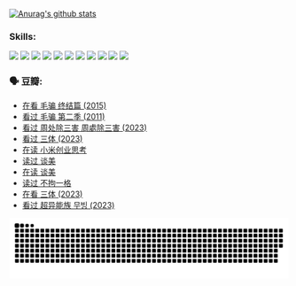 
[![Anurag's github stats](https://github-readme-stats.vercel.app/api?username=w940853815)](https://github.com/anuraghazra/github-readme-stats)

### Skills:

<code><img height="32" src="https://cdn.jsdelivr.net/npm/simple-icons@v5/icons/python.svg"></code>
<code><img height="32" src="https://cdn.jsdelivr.net/npm/simple-icons@v5/icons/javascript.svg"></code>
<code><img height="32" src="https://cdn.jsdelivr.net/npm/simple-icons@v5/icons/django.svg"></code>
<code><img height="32" src="https://cdn.jsdelivr.net/npm/simple-icons@v5/icons/flask.svg"></code>
<code><img height="32" src="https://cdn.jsdelivr.net/npm/simple-icons@v5/icons/vuetify.svg"></code>
<code><img height="32" src="https://cdn.jsdelivr.net/npm/simple-icons@v5/icons/git.svg"></code>
<code><img height="32" src="https://cdn.jsdelivr.net/npm/simple-icons@v5/icons/docker.svg"></code>
<code><img height="32" src="https://cdn.jsdelivr.net/npm/simple-icons@v5/icons/postgresql.svg"></code>
<code><img height="32" src="https://cdn.jsdelivr.net/npm/simple-icons@v5/icons/elasticsearch.svg"></code>
<code><img height="32" src="https://cdn.jsdelivr.net/npm/simple-icons@v5/icons/macos.svg"></code>
<code><img height="32" src="https://cdn.jsdelivr.net/npm/simple-icons@v5/icons/linux.svg"></code>

### 🗣 豆瓣:

<!-- DOUBAN-ACTIVITIES:START -->
- [在看 毛骗 终结篇‎ (2015)](https://www.douban.com/people/136069238/status/4581971924/?_i=13507446)
- [看过 毛骗 第二季‎ (2011)](https://www.douban.com/people/136069238/status/4581971810/?_i=13507446)
- [看过 周处除三害 周處除三害‎ (2023)](https://www.douban.com/people/136069238/status/4575646701/?_i=13507446)
- [看过 三体‎ (2023)](https://www.douban.com/people/136069238/status/4574263039/?_i=13507446)
- [在读 小米创业思考](https://www.douban.com/people/136069238/status/4572047905/?_i=13507446)
- [读过 谈美](https://www.douban.com/people/136069238/status/4572047629/?_i=13507446)
- [在读 谈美](https://www.douban.com/people/136069238/status/4560861771/?_i=13507446)
- [读过 不拘一格](https://www.douban.com/people/136069238/status/4560861445/?_i=13507446)
- [在看 三体‎ (2023)](https://www.douban.com/people/136069238/status/4558185093/?_i=13507446)
- [看过 超异能族 무빙‎ (2023)](https://www.douban.com/people/136069238/status/4556824186/?_i=13507446)
<!-- DOUBAN-ACTIVITIES:END -->


![Snake animation](https://raw.githubusercontent.com/w940853815/w940853815/output/github-contribution-grid-snake.svg)

<!--
**w940853815/w940853815** is a ✨ _special_ ✨ repository because its `README.md` (this file) appears on your GitHub profile.

Here are some ideas to get you started:

- 🔭 I’m currently working on ...
- 🌱 I’m currently learning ...
- 👯 I’m looking to collaborate on ...
- 🤔 I’m looking for help with ...
- 💬 Ask me about ...
- 📫 How to reach me: ...
- 😄 Pronouns: ...
- ⚡ Fun fact: ...
-->
